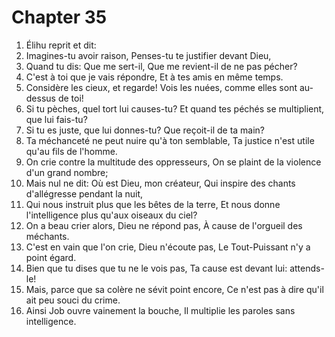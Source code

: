 # Chapter 35

1. Élihu reprit et dit:
2. Imagines-tu avoir raison, Penses-tu te justifier devant Dieu,
3. Quand tu dis: Que me sert-il, Que me revient-il de ne pas pécher?
4. C'est à toi que je vais répondre, Et à tes amis en même temps.
5. Considère les cieux, et regarde! Vois les nuées, comme elles sont au-dessus de toi!
6. Si tu pèches, quel tort lui causes-tu? Et quand tes péchés se multiplient, que lui fais-tu?
7. Si tu es juste, que lui donnes-tu? Que reçoit-il de ta main?
8. Ta méchanceté ne peut nuire qu'à ton semblable, Ta justice n'est utile qu'au fils de l'homme.
9. On crie contre la multitude des oppresseurs, On se plaint de la violence d'un grand nombre;
10. Mais nul ne dit: Où est Dieu, mon créateur, Qui inspire des chants d'allégresse pendant la nuit,
11. Qui nous instruit plus que les bêtes de la terre, Et nous donne l'intelligence plus qu'aux oiseaux du ciel?
12. On a beau crier alors, Dieu ne répond pas, À cause de l'orgueil des méchants.
13. C'est en vain que l'on crie, Dieu n'écoute pas, Le Tout-Puissant n'y a point égard.
14. Bien que tu dises que tu ne le vois pas, Ta cause est devant lui: attends-le!
15. Mais, parce que sa colère ne sévit point encore, Ce n'est pas à dire qu'il ait peu souci du crime.
16. Ainsi Job ouvre vainement la bouche, Il multiplie les paroles sans intelligence.


